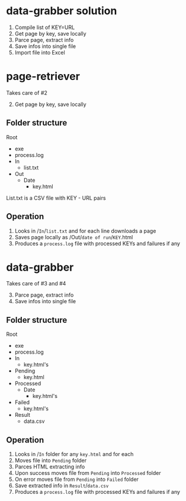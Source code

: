 # data-grabber solution

1. Compile list of KEY=URL
2. Get page by key, save locally
3. Parce page, extract info
4. Save infos into single file
5. Import file into Excel

# page-retriever

Takes care of #2

2. Get page by key, save locally

## Folder structure

Root
- exe
- process.log
- In
  - list.txt
- Out
  - Date
    - key.html

List.txt is a CSV file with KEY - URL pairs

## Operation

1. Looks in /`In`/`list.txt` and for each line downloads a page
2. Saves page locally as /Out/`date of run`/`KEY`.html
3. Produces a `process.log` file with processed KEYs and failures if any

# data-grabber

Takes care of #3 and #4

3. Parce page, extract info
4. Save infos into single file

## Folder structure

Root
- exe
- process.log
- In
  - key.html's
- Pending
  - key.html
- Processed
  - Date
    - key.html's
- Failed
  - key.html's
- Result
  - data.csv

## Operation

1. Looks in /`In` folder for any `key.html` and for each
2. Moves file into `Pending` folder
3. Parces HTML extracting info
4. Upon success moves file from `Pending` into `Processed` folder
5. On error moves file from `Pending` into `Failed` folder
6. Save extracted info in `Result`/`data.csv`
7. Produces a `process.log` file with processed KEYs and failures if any

